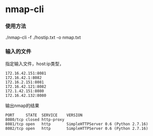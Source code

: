 # nmap-cli
### 使用方法
./nmap-cli -f ./hostip.txt -o nmap.txt

### 输入的文件
指定输入文件，host:ip类型，
```
172.16.42.151:8081
172.16.42.1:8082
172.16.2.151:8081
172.16.42.121:8082
172.1.42.151:8080
172.16.42.132:8080
```

输出nmap的结果
```
PORT     STATE  SERVICE    VERSION
8080/tcp closed http-proxy
8081/tcp open   http       SimpleHTTPServer 0.6 (Python 2.7.16)
8082/tcp open   http       SimpleHTTPServer 0.6 (Python 2.7.16)
```
